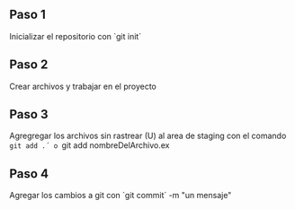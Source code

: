 ## Paso 1
Inicializar el repositorio con `git init´
## Paso 2
Crear archivos y trabajar en el proyecto
## Paso 3 
Agregregar los archivos sin rastrear (U) al area de staging con el comando `git add .´ o `git add nombreDelArchivo.ex
## Paso 4
Agregar los cambios a git con `git commit´ -m "un mensaje"